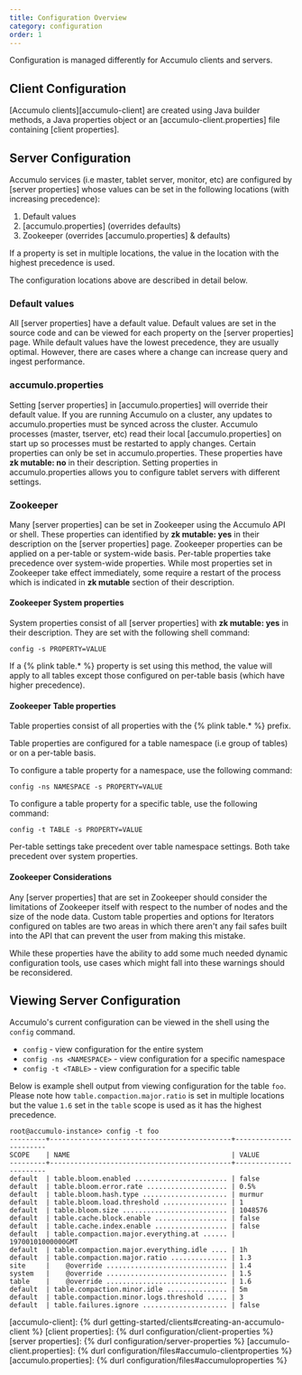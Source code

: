 ```yaml
---
title: Configuration Overview
category: configuration
order: 1
---
```


Configuration is managed differently for Accumulo clients and servers.

## Client Configuration

[Accumulo clients][accumulo-client] are created using Java builder methods, a Java properties object or an
[accumulo-client.properties] file containing [client properties].

## Server Configuration

Accumulo services (i.e master, tablet server, monitor, etc) are configured by [server properties] whose values can be
set in the following locations (with increasing precedence):

1. Default values
2. [accumulo.properties] (overrides defaults)
3. Zookeeper (overrides [accumulo.properties] & defaults)

If a property is set in multiple locations, the value in the location with the highest precedence is used. 

The configuration locations above are described in detail below.

### Default values

All [server properties] have a default value. Default values are set in the source code and can be viewed for each property on the [server properties] page.
While default values have the lowest precedence, they are usually optimal.  However, there are cases where a change can increase query and ingest performance.

### accumulo.properties

Setting [server properties] in [accumulo.properties] will override their default value. If you are running Accumulo on a cluster, any updates to accumulo.properties must
be synced across the cluster. Accumulo processes (master, tserver, etc) read their local [accumulo.properties] on start up so processes must be restarted to apply changes.
Certain properties can only be set in accumulo.properties. These properties have **zk mutable: no** in their description. Setting properties in accumulo.properties allows you
to configure tablet servers with different settings.

### Zookeeper

Many [server properties] can be set in Zookeeper using the Accumulo API or shell. These properties can identified by **zk mutable: yes** in their description on
the [server properties] page. Zookeeper properties can be applied on a per-table or system-wide basis. Per-table properties take precedence over system-wide
properties. While most properties set in Zookeeper take effect immediately, some require a restart of the process which is indicated in **zk mutable** section
of their description.

#### Zookeeper System properties

System properties consist of all [server properties] with **zk mutable: yes** in their description. They are set with the following shell command:

    config -s PROPERTY=VALUE

If a {% plink table.* %} property is set using this method, the value will apply to all tables except those configured on per-table basis (which have higher precedence).

#### Zookeeper Table properties

Table properties consist of all properties with the {% plink table.* %} prefix.

Table properties are configured for a table namespace (i.e group of tables) or on a per-table basis.

To configure a table property for a namespace, use the following command:

    config -ns NAMESPACE -s PROPERTY=VALUE

To configure a table property for a specific table, use the following command:

    config -t TABLE -s PROPERTY=VALUE

Per-table settings take precedent over table namespace settings.  Both take precedent over system properties.

#### Zookeeper Considerations

Any [server properties] that are set in Zookeeper should consider the limitations of Zookeeper itself with respect to the
number of nodes and the size of the node data. Custom table properties and options for Iterators configured on tables
are two areas in which there aren't any fail safes built into the API that can prevent the user from making this mistake.

While these properties have the ability to add some much needed dynamic configuration tools, use cases which might fall
into these warnings should be reconsidered.

## Viewing Server Configuration

Accumulo's current configuration can be viewed in the shell using the `config` command.

* `config` - view configuration for the entire system
* `config -ns <NAMESPACE>` - view configuration for a specific namespace
* `config -t <TABLE>` - view configuration for a specific table

Below is example shell output from viewing configuration for the table `foo`. Please note how `table.compaction.major.ratio`
is set in multiple locations but the value `1.6` set in the `table` scope is used as it has the highest precedence.

```
root@accumulo-instance> config -t foo
---------+---------------------------------------------+-----------------------
SCOPE    | NAME                                        | VALUE
---------+---------------------------------------------+-----------------------
default  | table.bloom.enabled ....................... | false
default  | table.bloom.error.rate .................... | 0.5%
default  | table.bloom.hash.type ..................... | murmur
default  | table.bloom.load.threshold ................ | 1
default  | table.bloom.size .......................... | 1048576
default  | table.cache.block.enable .................. | false
default  | table.cache.index.enable .................. | false
default  | table.compaction.major.everything.at ...... | 19700101000000GMT
default  | table.compaction.major.everything.idle .... | 1h
default  | table.compaction.major.ratio .............. | 1.3
site     |    @override .............................. | 1.4
system   |    @override .............................. | 1.5
table    |    @override .............................. | 1.6
default  | table.compaction.minor.idle ............... | 5m
default  | table.compaction.minor.logs.threshold ..... | 3
default  | table.failures.ignore ..................... | false
```

[accumulo-client]: {% durl getting-started/clients#creating-an-accumulo-client %}
[client properties]: {% durl configuration/client-properties %}
[server properties]: {% durl configuration/server-properties %}
[accumulo-client.properties]: {% durl configuration/files#accumulo-clientproperties %}
[accumulo.properties]: {% durl configuration/files#accumuloproperties %}
